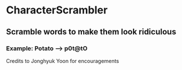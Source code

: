 # CharacterScrambler
## Scramble words to make them look ridiculous
### Example: Potato --> p0t@tO
Credits to Jonghyuk Yoon for encouragements